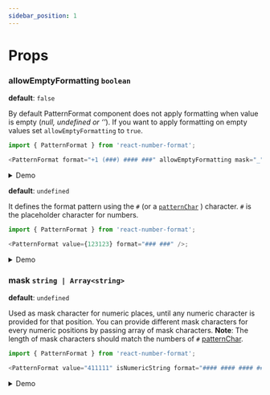 ```yaml
---
sidebar_position: 1
---
```


# Props

### allowEmptyFormatting `boolean`

**default**: `false`

By default PatternFormat component does not apply formatting when value is empty (_null, undefined or ‘’_). If you want to apply formatting on empty values set `allowEmptyFormatting` to `true`.

```js
import { PatternFormat } from 'react-number-format';

<PatternFormat format="+1 (###) #### ###" allowEmptyFormatting mask="_" />;
```

<details>
  <summary>
  Demo
  </summary>
  <iframe src="https://codesandbox.io/embed/allow-empty-formatting-demo-kjs0lz?fontsize=16&hidenavigation=1&theme=dark&view=preview"
      className="csb"
     title="allow-empty-formatting-demo"
     allow="accelerometer; ambient-light-sensor; camera; encrypted-media; geolocation; gyroscope; hid; microphone; midi; payment; usb; vr; xr-spatial-tracking"
     sandbox="allow-forms allow-modals allow-popups allow-presentation allow-same-origin allow-scripts"
   ></iframe>
  
</details>

**default**: `undefined`

It defines the format pattern using the `#` (or a [`patternChar`](#patternChar) ) character. `#` is the placeholder character for numbers.

```js
import { PatternFormat } from 'react-number-format';

<PatternFormat value={123123} format="### ###" />;
```

<details>
  <summary>
  Demo
  </summary>
  <iframe src="https://codesandbox.io/embed/format-demo-m3km9n?fontsize=14&hidenavigation=1&theme=dark&view=preview"
     className='csb'
     title="format-demo"
     allow="accelerometer; ambient-light-sensor; camera; encrypted-media; geolocation; gyroscope; hid; microphone; midi; payment; usb; vr; xr-spatial-tracking"
     sandbox="allow-forms allow-modals allow-popups allow-presentation allow-same-origin allow-scripts"
   ></iframe>
</details>

### mask `string | Array<string>`

**default**: `undefined`

Used as mask character for numeric places, until any numeric character is provided for that position. You can provide different mask characters for every numeric positions by passing array of mask characters. **Note**: The length of mask characters should match the numbers of `#` [patternChar](#patternChar).

```js
import { PatternFormat } from 'react-number-format';

<PatternFormat value="411111" isNumericString format="#### #### #### ####" mask="_" />;
```

<details>
  <summary>
  Demo
  </summary>
  <iframe src="https://codesandbox.io/embed/mask-demo-o06dsx?fontsize=14&hidenavigation=1&theme=dark&view=preview"
      className='csb'
      title="mask-demo"
      allow="accelerometer; ambient-light-sensor; camera; encrypted-media; geolocation; gyroscope; hid; microphone; midi; payment; usb; vr; xr-spatial-tracking"
      sandbox="allow-forms allow-modals allow-popups allow-presentation allow-same-origin allow-scripts"
    ></iframe>
</details>
